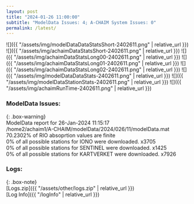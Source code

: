 ```yaml
---
layout: post
title: "2024-01-26 11:00:00"
subtitle: "ModelData Issues: 4; A-CHAIM System Issues: 0"
permalink: /latest/
---
```


![]({{ "/assets/img/modelDataDataStatsShort-2402611.png" | relative_url }})
![]({{ "/assets/img/achaimDataStatsShort-2402611.png" | relative_url }})
![]({{ "/assets/img/achaimDataStatsLong00-2402611.png" | relative_url }})
![]({{ "/assets/img/achaimDataStatsLong01-2402611.png" | relative_url }})
![]({{ "/assets/img/achaimDataStatsLong02-2402611.png" | relative_url }})
![]({{ "/assets/img/modelDataDataStats-2402611.png" | relative_url }})
![]({{ "/assets/img/modelDataStationStats-2402611.png" | relative_url }})
![]({{ "/assets/img/achaimRunTime-2402611.png" | relative_url }})


### ModelData Issues:  
  
{: .box-warning}  
 ModelData report for 26-Jan-2024 11:15:17   
 /home2/achaim1/A-CHAIM/modelData/2024/026/11/modelData.mat   
 70.2302% of RIO absoprtion values are finite   
 0% of all possible stations for IONO were downloaded. x3705   
 0% of all possible stations for SENTINEL were downloaded. x1425   
 0% of all possible stations for KARTVERKET were downloaded. x7926   
  


### Logs:  
  
{: .box-note}  
[Logs.zip]({{ "/assets/other/logs.zip" | relative_url }})  
[Log Info]({{ "/logInfo" | relative_url }})  
